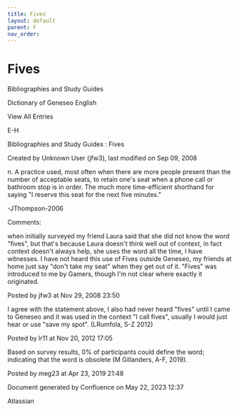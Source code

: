 ```yaml
---
title: Fives
layout: default
parent: F
nav_order:
---
```


# Fives

Bibliographies and Study Guides

Dictionary of Geneseo English

View All Entries

E-H

Bibliographies and Study Guides : Fives

Created by  Unknown User (jfw3), last modified on Sep 09, 2008

n. A practice used, most often when there are more people present than the number of acceptable seats, to retain one's seat when a phone call or bathroom stop is in order. The much more time-efficient shorthand for saying &quot;I reserve this seat for the next five minutes.&quot;

-JThompson-2006

Comments:

when initially surveyed my friend Laura said that she did not know the word &quot;fives&quot;, but that's because Laura doesn't think well out of context, in fact context doesn't always help, she uses the word all the time, I have witnesses. I have not heard this use of Fives outside Geneseo, my friends at home just say &quot;don't take my seat&quot; when they get out of it. &quot;Fives&quot; was introduced to me by Gamers, though I'm not clear where exactly it originated.

Posted by jfw3 at Nov 29, 2008 23:50

I agree with the statement above, I also had never heard &quot;fives&quot; until I came to Geneseo and it was used in the context &quot;I call fives&quot;, usually I would just hear or use &quot;save my spot&quot;. (LRumfola, S-Z 2012)

Posted by lr11 at Nov 20, 2012 17:05

Based on survey results, 0% of participants could define the word; indicating that the word is obsolete (M Gillanders, A-F, 2019).

Posted by meg23 at Apr 23, 2019 21:48

Document generated by Confluence on May 22, 2023 12:37

Atlassian
